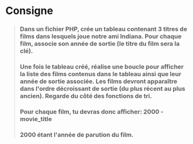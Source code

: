# Consigne

> ### Dans un fichier PHP, crée un tableau contenant 3 titres de films dans lesquels joue notre ami Indiana. Pour chaque film, associe son année de sortie (le titre du film sera la clé).
> ### Une fois le tableau créé, réalise une boucle pour afficher la liste des films contenus dans le tableau ainsi que leur année de sortie associée. Les films devront apparaître dans l'ordre décroissant de sortie (du plus récent au plus ancien). Regarde du côté des fonctions de tri.
> ### Pour chaque film, tu devras donc afficher: 2000 - movie_title
> ### 2000 étant l'année de parution du film.

